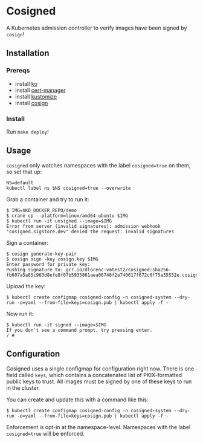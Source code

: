 # Cosigned

A Kubernetes admission controller to verify images have been signed by `cosign`!

## Installation

### Prereqs

* install [ko](https://github.com/google/ko)
* install [cert-manager](https://cert-manager.io/docs/installation/kubernetes/)
* install [kustomize](https://kustomize.io/)
* install [cosign](https://github.com/sigstore/cosign)

### Install

Run `make deploy`!

## Usage

`cosigned` only watches namespaces with the label `cosigned=true` on them, so set that up:

```shell
NS=default
kubectl label ns $NS cosigned=true --overwrite
```

Grab a container and try to run it:

```shell
$ IMG=$KO_DOCKER_REPO/demo
$ crane cp --platform=linux/amd64 ubuntu $IMG
$ kubectl run -it unsigned --image=$IMG
Error from server (invalid signatures): admission webhook "cosigned.sigstore.dev" denied the request: invalid signatures
```

Sign a container:

```
$ cosign generate-key-pair
$ cosign sign -key cosign.key $IMG
Enter password for private key:
Pushing signature to: gcr.io/dlorenc-vmtest2/cosigned:sha256-fb607a5a85c963d8efe8f07b5935861aea06748f2a740617f672c6f75a35552e.cosign
```

Upload the key:

```
$ kubectl create configmap cosigned-config -n cosigned-system --dry-run -o=yaml --from-file=keys=cosign.pub | kubectl apply -f -
```

Now run it:

```shell
$ kubectl run -it signed --image=$IMG
If you don't see a command prompt, try pressing enter.
/ # 
```

## Configuration

Cosigned uses a single configmap for configuration right now.
There is one field called `keys`, which contains a concatenated list of PKIX-formatted public keys to trust.
All images must be signed by one of these keys to run in the cluster.

You can create and update this with a command like this:

```
$ kubectl create configmap cosigned-config -n cosigned-system --dry-run -o=yaml --from-file=keys=cosign.pub | kubectl apply -f -
```

Enforcement is opt-in at the namespace-level.
Namespaces with the label `cosigned=true` will be enforced.